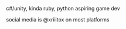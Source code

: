 c#/unity, kinda ruby, python
aspiring game dev

social media is @xriiitox on most platforms

<!---
xriiitox/xriiitox is a ✨ special ✨ repository because its `README.md` (this file) appears on your GitHub profile.
You can click the Preview link to take a look at your changes.
--->
